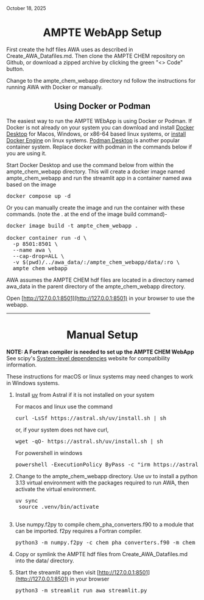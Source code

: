 <span style="font-size: 0.8rem">October 18, 2025</span>

<h1 style="text-align: center">AMPTE WebApp Setup</h1>

First create the hdf files AWA uses as described in Create\_AWA\_Datafiles.md.  Then clone the AMPTE CHEM repository on Github, or download a zipped archive by clicking the green "<> Code" button.  

Change to the ampte\_chem\_webapp directory nd follow the instructions for running AWA with Docker or manually.

<h2 style="text-align: center">Using Docker or Podman</h2>

The easiest way to run the AMPTE WEbApp is using Docker or Podman.  If Docker is not already on your system you can download and install [Docker Desktop](https://www.docker.com) for Macos, Windows, or x86-64 based linux systems, or [install Docker Engine](https://docs.docker.com/engine/install/ubuntu/#install-using-the-convenience-script) on linux systems.  [Podman Desktop](https://podman-desktop.io) is another popular container system.  Replace docker with podman in the commands below if you are using it.

Start Docker Desktop and use the command below from within the ampte\_chem\_webapp directory.  This will create a docker image named ampte\_chem\_webapp and run the streamlit app in a container named awa based on the image 

<pre>docker compose up -d</pre>

Or you can manually create the image and run the container with these commands.  (note the . at the end of the image build command)-

<pre>
docker image build -t ampte_chem_webapp .

docker container run -d \
  -p 8501:8501 \
  --name awa \
  --cap-drop=ALL \
  -v $(pwd)/../awa_data/:/ampte_chem_webapp/data/:ro \
  ampte_chem_webapp
</pre>

AWA assumes the AMPTE CHEM hdf files are located in a directory named awa\_data in the parent directory of the ampte\_chem\_webapp directory.

Open [http://127.0.0.1:8501](http://127.0.0.1:8501) in your browser to use the webapp.  

<div style="text-align:center; margin: 0 auto; ">
  <hr style="width: 75%">
  <h1>Manual Setup</h1>
</div>

**NOTE: A Fortran compiler is needed to set up the AMPTE CHEM WebApp**   
See scipy's [System-level dependencies](https://scipy.github.io/devdocs/building/index.html#system-level-dependencies) website for compatibility information.

These instructions for macOS or linux systems may need changes to work in Windows systems.

1. Install [uv](https://docs.astral.sh/uv/) from Astral if it is not installed on your system
		
	For macos and linux use the command 
	<pre>curl -LsSf https://astral.sh/uv/install.sh | sh</pre>
	
	or, if your system does not have curl,
	
	<pre>wget -qO- https://astral.sh/uv/install.sh | sh</pre>
	
	For powershell in windows
	<pre>powershell -ExecutionPolicy ByPass -c "irm https://astral.sh/uv/install.ps1 | iex"</pre>
	
2. Change to the ampte\_chem\_webapp directory.  Use uv to install a python 3.13 virtual environment with the packages required to run AWA, then activate the virtual environment.

	<pre>uv sync
	source .venv/bin/activate
	</pre>

3. Use numpy.f2py to compile chem\_pha\_converters.f90 to a module that can be imported.  f2py requires a Fortran compiler.

	<pre>python3 -m numpy.f2py -c chem_pha_converters.f90 -m chem_pha_converters</pre>

4. Copy or symlink the AMPTE hdf files from Create\_AWA\_Datafiles.md into the data/ directory.


5. Start the streamlit app then visit [http://127.0.0.1:8501](http://127.0.0.1:8501) in your browser

	<pre>python3 -m streamlit run awa_streamlit.py</pre>
